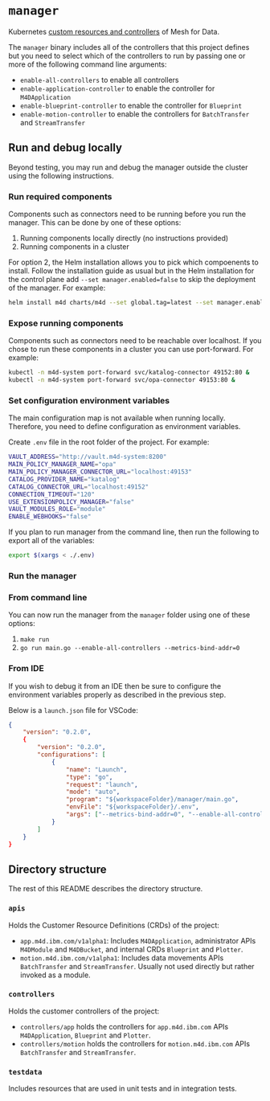 # `manager`

Kubernetes [custom resources and controllers](https://kubernetes.io/docs/concepts/extend-kubernetes/api-extension/custom-resources/) of Mesh for Data.

The `manager` binary includes all of the controllers that this project defines but you need to select which of the controllers to run by passing one or more of the following command line arguments:
- `enable-all-controllers` to enable all controllers
- `enable-application-controller` to enable the controller for `M4DApplication`
- `enable-blueprint-controller` to enable the controller for `Blueprint`
- `enable-motion-controller` to enable the controllers for `BatchTransfer` and `StreamTransfer`


## Run and debug locally

Beyond testing, you may run and debug the manager outside the cluster using the following instructions.

### Run required components

Components such as connectors need to be running before you run the manager.
This can be done by one of these options:
1. Running components locally directly (no instructions provided)
2. Running components in a cluster 

For option 2, the Helm installation allows you to pick which compoenents to install. 
Follow the installation guide as usual but in the Helm installation for the control plane add `--set manager.enabled=false` to skip the deployment of the manager. For example:

```bash
helm install m4d charts/m4d --set global.tag=latest --set manager.enabled=false -n m4d-system --wait
```

### Expose running components

Components such as connectors need to be reachable over localhost.
If you chose to run these components in a cluster you can use port-forward.
For example:

```bash
kubectl -n m4d-system port-forward svc/katalog-connector 49152:80 &
kubectl -n m4d-system port-forward svc/opa-connector 49153:80 &
```

### Set configuration environment variables

The main configuration map is not available when running locally.
Therefore, you need to define configuration as environment variables.

Create `.env` file in the root folder of the project. For example:

```bash
VAULT_ADDRESS="http://vault.m4d-system:8200"
MAIN_POLICY_MANAGER_NAME="opa"
MAIN_POLICY_MANAGER_CONNECTOR_URL="localhost:49153"
CATALOG_PROVIDER_NAME="katalog"
CATALOG_CONNECTOR_URL="localhost:49152"
CONNECTION_TIMEOUT="120"
USE_EXTENSIONPOLICY_MANAGER="false"
VAULT_MODULES_ROLE="module"
ENABLE_WEBHOOKS="false"
```

If you plan to run manager from the command line,
then run the following to export all of the variables:

```bash
export $(xargs < ./.env)
```

### Run the manager

### From command line

You can now run the manager from the `manager` folder using one of these options:
1. `make run`
2. `go run main.go --enable-all-controllers --metrics-bind-addr=0`

### From IDE

If you wish to debug it from an IDE then be sure to configure the environment variables properly as described in the previous step.

Below is a `launch.json` file for VSCode:

```json
{
    "version": "0.2.0",
    {
        "version": "0.2.0",
        "configurations": [
            {
                "name": "Launch",
                "type": "go",
                "request": "launch",
                "mode": "auto",
                "program": "${workspaceFolder}/manager/main.go",
                "envFile": "${workspaceFolder}/.env",
                "args": ["--metrics-bind-addr=0", "--enable-all-controllers"]
            }
        ]
    }
}
```

## Directory structure 

The rest of this README describes the directory structure.

### `apis`

Holds the Customer Resource Definitions (CRDs) of the project:
- `app.m4d.ibm.com/v1alpha1`: Includes `M4DApplication`, administrator APIs `M4DModule` and `M4DBucket`, and internal CRDs `Blueprint` and `Plotter`.
- `motion.m4d.ibm.com/v1alpha1`: Includes data movements APIs `BatchTransfer` and `StreamTransfer`. Usually not used directly but rather invoked as a module.

### `controllers`

Holds the customer controllers of the project:
- `controllers/app` holds the controllers for `app.m4d.ibm.com` APIs `M4DApplication`, `Blueprint` and `Plotter`.
- `controllers/motion` holds the controllers for `motion.m4d.ibm.com` APIs `BatchTransfer` and `StreamTransfer`.

### `testdata`

Includes resources that are used in unit tests and in integration tests.
